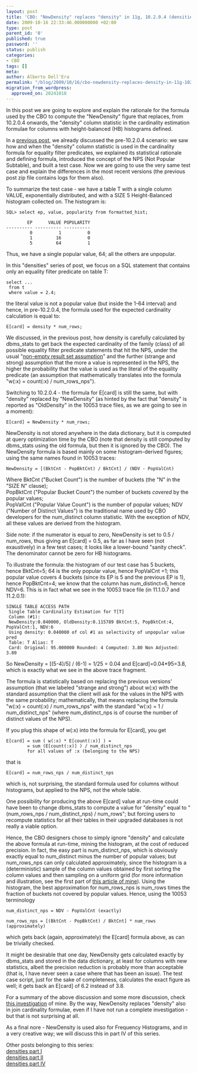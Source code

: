 ```yaml
---
layout: post
title: 'CBO: "NewDensity" replaces "density" in 11g, 10.2.0.4 (densities part III)'
date: 2009-10-16 22:33:46.000000000 +02:00
type: post
parent_id: '0'
published: true
password: ''
status: publish
categories:
- CBO
tags: []
meta:
author: Alberto Dell'Era
permalink: "/blog/2009/10/16/cbo-newdensity-replaces-density-in-11g-10204-densities-part-iii/"
migration_from_wordpress:
  approved_on: 20241018
---
```

In this post we are going to explore and explain the rationale for the formula used by the CBO to compute the "NewDensity" figure that replaces, from 10.2.0.4 onwards, the "density" column statistic in the cardinality estimation formulae for columns with height-balanced (HB) histograms defined.

In a [previous post](/blog/2009/10/10/cbo-the-formula-for-the-density-column-statistic-densities-part-ii/), we already discussed the pre-10.2.0.4 scenario: we saw how and when the "density" column statistic is used in the cardinality formula for equality filter predicates, we explained its statistical rationale and defining formula, introduced the concept of the NPS (Not Popular Subtable), and built a test case. Now we are going to use the very same test case and explain the differences in the most recent versions (the previous post zip file contains logs for them also).

To summarize the test case - we have a table T with a single column VALUE, exponentially distributed, and with a SIZE 5 Height-Balanced histogram collected on. The histogram is:
```plsql
SQL> select ep, value, popularity from formatted_hist;
```
```
        EP      VALUE POPULARITY
---------- ---------- ----------
         0          1          0  
         1         16          0  
         5         64          1  
```  
Thus, we have a single popular value, 64; all the others are unpopular.

In this "densities" series of post, we focus on a SQL statement that contains only an equality filter predicate on table T:  
```plsql  
select ...  
 from t  
 where value = 2.4;  
```  
the literal value is not a popular value (but inside the 1-64 interval) and hence, in pre-10.2.0.4, the formula used for the expected cardinality calculation is equal to:  
```  
E[card] = density * num_rows;  
```

We discussed, in the previous post, how density is carefully calculated by dbms\_stats to get back the expected cardinality of the family (class) of all possible equality filter predicate statements that hit the NPS, under the usual "[non-empty result set assumption](/blog/2009/09/03/cbo-the-non-empty-result-set-assumption/)" and the further (strange and strong) assumption that the more a value is represented in the NPS, the higher the probability that the value is used as the literal of the equality predicate (an assumption that mathematically translates into the formula "w(:x) = count(:x) / num\_rows\_nps").

Switching to 10.2.0.4 - the formula for E\[card\] is still the same, but with "density" replaced by "NewDensity" (as hinted by the fact that "density" is reported as "OldDensity" in the 10053 trace files, as we are going to see in a moment):  
``` 
E[card] = NewDensity * num_rows;  
```

NewDensity is not stored anywhere in the data dictionary, but it is computed at query optimization time by the CBO (note that density is still computed by dbms\_stats using the old formula, but then it is ignored by the CBO). The NewDensity formula is based mainly on some histogram-derived figures; using the same names found in 10053 traces:

``` 
NewDensity = [(BktCnt - PopBktCnt) / BktCnt] / (NDV - PopValCnt)  
```

Where BktCnt ("Bucket Count") is the number of buckets (the "N" in the "SIZE N" clause);  
PopBktCnt ("Popular Bucket Count") the number of buckets _covered_ by the popular values;  
PopValCnt ("Popular Value Count") is the number of popular values; NDV ("Number of Distinct Values") is the traditional name used by CBO developers for the num\_distinct column statistic. With the exception of NDV, all these values are derived from the histogram.

Side note: if the numerator is equal to zero, NewDensity is set to 0.5 / num\_rows, thus giving an E\[card\] = 0.5, as far as I have seen (not exaustively) in a few test cases; it looks like a lower-bound "sanity check". The denominator cannot be zero for HB histograms.

To illustrate the formula: the histogram of our test case has 5 buckets, hence BktCnt=5; 64 is the only popular value, hence PopValCnt =1; this popular value covers 4 buckets (since its EP is 5 and the previous EP is 1), hence PopBktCnt=4; we know that the column has num\_distinct=6, hence NDV=6. This is in fact what we see in the 10053 trace file (in 11.1.0.7 and 11.2.0.1):

```  
SINGLE TABLE ACCESS PATH  
 Single Table Cardinality Estimation for T[T]  
 Column (#1):  
 NewDensity:0.040000, OldDensity:0.115789 BktCnt:5, PopBktCnt:4, PopValCnt:1, NDV:6  
 Using density: 0.040000 of col #1 as selectivity of unpopular value pred  
 Table: T Alias: T  
 Card: Original: 95.000000 Rounded: 4 Computed: 3.80 Non Adjusted: 3.80  
```  
So NewDensity = \[(5-4)/5\] / (6-1) = 1/25 = 0.04 and E\[card\]=0.04\*95=3.8, which is exactly what we see in the above trace fragment.

The formula is statistically based on replacing the previous versions' assumption (that we labeled "strange and strong") about w(:x) with the standard assumption that the client will ask for the values in the NPS with the same probability; mathematically, that means replacing the formula "w(:x) = count(:x) / num\_rows\_nps" with the standard "w(:x) = 1 / num\_distinct\_nps" (where num\_distinct\_nps is of course the number of distinct values of the NPS).

If you plug this shape of w(:x) into the formula for E\[card\], you get  
```  
E[card] = sum ( w(:x) * E[count(:x)] ) =  
        = sum (E[count(:x)] ) / num_distinct_nps  
        for all values of :x (belonging to the NPS)  
```  
that is  
``` 
E[card] = num_rows_nps / num_distinct_nps  
```  
which is, not surprising, the standard formula used for columns without histograms, but applied to the NPS, not the whole table.

One possibility for producing the above E\[card\] value at run-time could have been to change dbms\_stats to compute a value for "density" equal to "(num\_rows\_nps / num\_distinct\_nps) / num\_rows"; but forcing users to recompute statistics for all their tables in their upgraded databases is not really a viable option. 

Hence, the CBO designers chose to simply ignore "density" and calculate the above formula at run-time, mining the histogram, at the cost of reduced precision. In fact, the easy part is num\_distinct\_nps, which is obviously exactly equal to num\_distinct minus the number of popular values; but num\_rows\_nps can only calculated approximately, since the histogram is a (deterministic) sample of the column values obtained by first sorting the column values and then sampling on a uniform grid (for more information and illustration, see the first part of [this article of mine](/static_html/investigations/join_over_histograms/JoinCardinalityEstimationWithHistogramsExplained.pdf)). Using the histogram, the best approximation for num\_rows\_nps is num\_rows times the fraction of buckets not covered by popular values. Hence, using the 10053 terminology  
```  
num_distinct_nps = NDV - PopValCnt (exactly)

num_rows_nps = [(BktCnt - PopBktCnt) / BktCnt] * num_rows (approximately)  
``` 
which gets back (again, approximately) the E\[card\] formula above, as can be trivially checked.

It might be desirable that one day, NewDensity gets calculated exactly by dbms\_stats and stored in the data dictionary, at least for columns with new statistics, albeit the precision reduction is probably more than acceptable (that is, I have never seen a case where that has been an issue). The test case script, just for the sake of completeness, calculates the exact figure as well; it gets back an E\[card\] of 6.2 instead of 3.8.

For a summary of the above discussion and some more discussion, check [this investigation](/static_html/investigations/11g_newdensity/index.html) of mine. By the way, NewDensity replaces "density" also in join cardinality formulae, even if I have not run a complete investigation - but that is not surprising at all.

As a final nore - NewDensity is used also for Frequency Histograms, and in a very creative way; we will discuss this in part IV of this series.

Other posts belonging to this series:  
[densities part I](/blog/2009/10/03/cbo-about-the-statistical-definition-of-cardinality-densities-part-i/)  
[densities part II](/blog/2009/10/10/cbo-the-formula-for-the-density-column-statistic-densities-part-ii/)  
[densities part IV](/blog/2009/10/23/cbo-newdensity-for-frequency-histograms11g-10204-densities-part-iv/)

